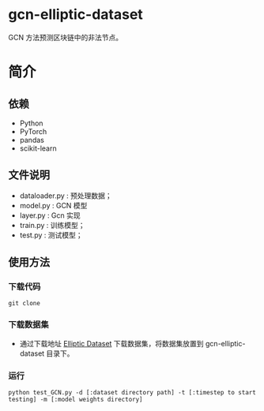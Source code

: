# gcn-elliptic-dataset
GCN 方法预测区块链中的非法节点。

# 简介
## 依赖
- Python
- PyTorch
- pandas
- scikit-learn

## 文件说明
- dataloader.py : 预处理数据；
- model.py : GCN 模型
- layer.py : Gcn 实现
- train.py : 训练模型；
- test.py : 测试模型；

## 使用方法
### 下载代码
```
git clone 
```
### 下载数据集
- 通过下载地址 [Elliptic Dataset](https://www.kaggle.com/ellipticco/elliptic-data-set#elliptic_bitcoin_dataset.zip) 下载数据集，将数据集放置到 gcn-elliptic-dataset 目录下。
### 运行
```
python test_GCN.py -d [:dataset directory path] -t [:timestep to start testing] -m [:model weights directory]
```
